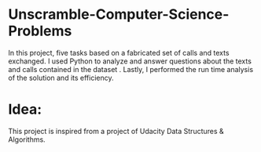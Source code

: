 # Unscramble-Computer-Science-Problems
In this project, five tasks based on a fabricated set of calls and texts exchanged. I used Python to analyze and answer questions about the texts and calls contained in the dataset . Lastly, I performed the run time analysis of the solution and its efficiency.

# Idea:
This project is inspired from a project of Udacity Data Structures & Algorithms.
